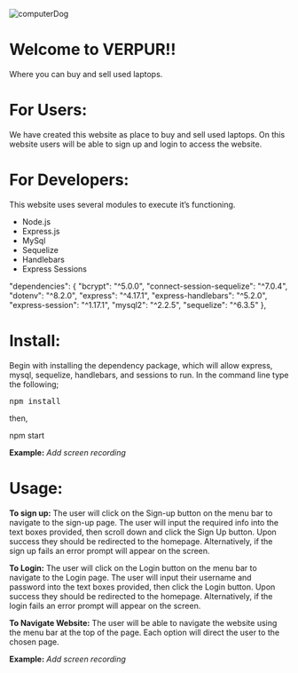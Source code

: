  ![computerDog](https://unsplash.com/photos/gySMaocSdqs)

# Welcome to VERPUR!!
Where you can buy and sell used laptops.

# For Users:
We have created this website as place to buy and sell used laptops.  On this website users will be able to sign up and login to access the website.

# For Developers:
This website uses several modules to execute it’s functioning.
* Node.js
* Express.js
* MySql
* Sequelize
* Handlebars
* Express Sessions


"dependencies": {
    "bcrypt": "^5.0.0",
    "connect-session-sequelize": "^7.0.4",
    "dotenv": "^8.2.0",
    "express": "^4.17.1",
    "express-handlebars": "^5.2.0",
    "express-session": "^1.17.1",
    "mysql2": "^2.2.5",
    "sequelize": "^6.3.5"
  },

# Install:
Begin with installing the dependency package, which will allow express, mysql, sequelize, handlebars, and sessions to run. In the command line type the following;

<kbd>npm install</kbd>

then,

<kdb>npm start</kdb>

**Example:**
*Add screen recording*


# Usage:

**To sign up:** The user will click on the Sign-up button on the menu bar to navigate to the sign-up page.   The user will input the required info into the text boxes provided, then scroll down and click the Sign Up button.  Upon success they should be redirected to the homepage.  Alternatively, if the sign up fails an error prompt will appear on the screen.

**To Login:** The user will click on the Login button on the menu bar to navigate to the Login page.  The user will input their username and password into the text boxes provided, then click the Login button.  Upon success they should be redirected to the homepage.  Alternatively, if the login fails an error prompt will appear on the screen.

**To Navigate Website:**  The user will be able to navigate the website using the menu bar at the top of the page.  Each option will direct the user to the chosen page.

**Example:**
*Add screen recording*

